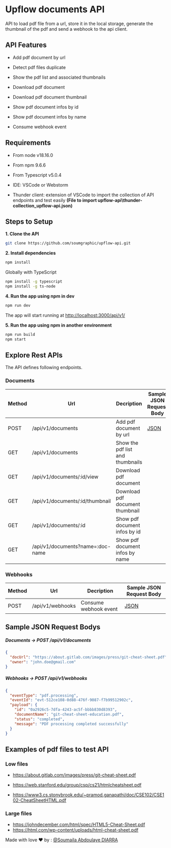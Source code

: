 # Upflow documents API

API to load pdf file from a url, store it in the local storage, generate the thumbnail of the pdf and send a webhook to the api client.

## API Features

+ Add pdf document by url

+ Detect pdf files duplicate

+ Show the pdf list and associated thumbnails

+ Download pdf document

+ Download pdf document thumbnail

+ Show pdf document infos by id

+ Show pdf document infos by name

+ Consume webhook event

## Requirements
+ From node v18.16.0

+ From npm 9.6.6

+ From Typescript v5.0.4

+ IDE: VSCode or Webstorm

+ Thunder client: extension of VSCode to import the collection of API endpoints and test easily **(File to import upflow-api\thunder-collection_upflow-api.json)**

## Steps to Setup

**1. Clone the API**

```bash
git clone https://github.com/soumgraphic/upflow-api.git
```

**2. Install dependencies**

```bash
npm install
```

Globally with TypeScript
```bash
npm install -g typescript
npm install -g ts-node
```

**4. Run the app using npm in dev**

```bash
npm run dev
```

The app will start running at <http://localhost:3000/api/v1/>

**5. Run the app using npm in another environment**

```bash
npm run build
npm start
```

## Explore Rest APIs

The API defines following endpoints.

### Documents

| Method | Url | Decription | Sample JSON Request Body | 
| ------ | --- | ---------- | --------------------------- |
| POST   | /api/v1/documents | Add pdf document by url | [JSON](#add-doc) |
| GET    | /api/v1/documents | Show the pdf list and thumbnails | |
| GET    | /api/v1/documents/:id/view | Download pdf document | |
| GET    | /api/v1/documents/:id/thumbnail | Download pdf document thumbnail | |
| GET    | /api/v1/documents/:id | Show pdf document infos by id | |
| GET    | /api/v1/documents?name=:doc-name | Show pdf document infos by name | |

### Webhooks

| Method | Url | Decription | Sample JSON Request Body | 
| ------ | --- | ---------- | --------------------------- |
| POST   | /api/v1/webhooks | Consume webhook event | [JSON](#consume-webhook) |

## Sample JSON Request Bodys

##### <a id="add-doc">Documents -> POST /api/v1/documents</a>
```json
{
  "docUrl": "https://about.gitlab.com/images/press/git-cheat-sheet.pdf",
  "owner": "john.doe@gmail.com"
}
```

##### <a id="consume-webhook">Webhooks -> POST /api/v1/webhooks</a>
```json
{
  "eventType": "pdf.processing",
  "eventId": "evt-512ce108-0d88-476f-9087-f7b99512902c",
  "payload": {
    "id": "0a2926c5-7dfa-4243-ac5f-bbbb830d8393",
    "documentName": "git-cheat-sheet-education.pdf",
    "status": "completed",
    "message": "PDF processing completed successfully"
  }
}
```

## Examples of pdf files to test API
### Low files
+ https://about.gitlab.com/images/press/git-cheat-sheet.pdf

+ https://web.stanford.edu/group/csp/cs21/htmlcheatsheet.pdf
+ https://www3.cs.stonybrook.edu/~pramod.ganapathi/doc/CSE102/CSE102-CheatSheetHTML.pdf

### Large files
+ https://johndecember.com/html/spec/HTML5-Cheat-Sheet.pdf 
+ https://html.com/wp-content/uploads/html-cheat-sheet.pdf



Made with love :heart: by :
[@Soumaila Abdoulaye DIARRA](https://github.com/soumgraphic)
